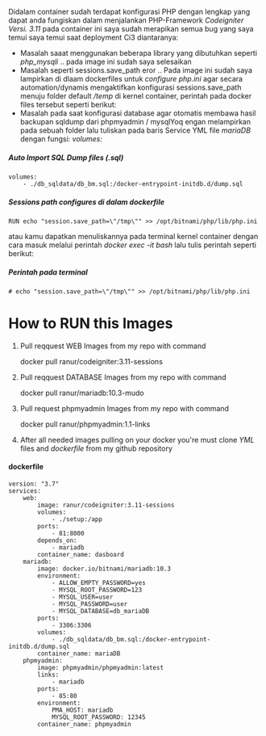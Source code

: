 Didalam container sudah terdapat konfigurasi PHP dengan lengkap yang dapat anda fungiskan dalam menjalankan PHP-Framework *Codeigniter Versi. 3.11*
pada container ini saya sudah merapikan semua bug yang saya temui saya temui saat deployment Ci3 diantaranya:

- Masalah saaat menggunakan beberapa library yang dibutuhkan seperti *php_mysqli* 
   .. pada image ini sudah saya selesaikan 
- Masalah seperti sessions.save_path eror
   .. Pada image ini sudah saya lampirkan di dlaam dockerfiles untuk _configure php.ini_ agar secara automation/dynamis mengaktifkan konfigurasi sessions.save_path menuju folder default _/temp_ di kernel container, perintah pada docker files tersebut seperti berikut:
- Masalah pada saat konfigurasi database agar otomatis membawa hasil backupan sqldump dari phpmyadmin /  mysqlYoq engan melampirkan pada sebuah folder lalu tuliskan pada baris Service YML file *mariaDB* dengan fungsi:   *volumes:*

##### Auto Import SQL Dump files (.sql)

    volumes:
        - ./db_sqldata/db_bm.sql:/docker-entrypoint-initdb.d/dump.sql



##### Sessions path configures di dalam dockerfile
    RUN echo "session.save_path=\"/tmp\"" >> /opt/bitnami/php/lib/php.ini

atau kamu dapatkan menuliskannya pada terminal kernel container dengan cara masuk melalui perintah *docker exec -it <idcontainer> bash* lalu tulis perintah seperti berikut:

##### Perintah pada terminal 

    # echo "session.save_path=\"/tmp\"" >> /opt/bitnami/php/lib/php.ini


# How to RUN this Images

1. Pull reqquest WEB Images from my repo with command
    
    docker pull ranur/codeigniter:3.11-sessions
 
2. Pull reqquest DATABASE Images from my repo  with command

    docker pull ranur/mariadb:10.3-mudo

3. Pull request phpmyadmin Images from my repo with command

    docker pull ranur/phpmyadmin:1.1-links

4. After all needed images pulling on your docker you're must clone *YML* files and *dockerfile* from my github repository 

#### dockerfile

    version: "3.7"
    services:
        web: 
            image: ranur/codeigniter:3.11-sessions
            volumes:
                - ./setup:/app
            ports:
                - 81:8000
            depends_on:
                - mariadb
            container_name: dasboard
        mariadb:
            image: docker.io/bitnami/mariadb:10.3
            environment:
                - ALLOW_EMPTY_PASSWORD=yes
                - MYSQL_ROOT_PASSWORD=123
                - MYSQL_USER=user
                - MYSQL_PASSWORD=user
                - MYSQL_DATABASE=db_mariaDB
            ports:
                - 3306:3306
            volumes:
                - ./db_sqldata/db_bm.sql:/docker-entrypoint-initdb.d/dump.sql
            container_name: mariaDB
        phpmyadmin:
            image: phpmyadmin/phpmyadmin:latest
            links:
                - mariadb
            ports:
                - 85:80
            environment:
                PMA_HOST: mariadb
                MYSQL_ROOT_PASSWORD: 12345
            container_name: phpmyadmin
